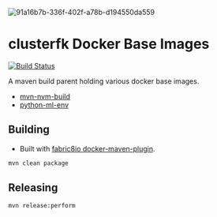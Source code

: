 <img src="https://i.ibb.co/CmyCwp9/Webp-net-resizeimage-7.png" alt="91a16b7b-336f-402f-a78b-d194550da559" border="0"></a><br />

# clusterfk Docker Base Images #
[![Build Status](https://travis-ci.org/clusterfk/docker-base-images.svg?branch=master)](https://travis-ci.org/clusterfk/docker-base-images)

A maven build parent holding various docker base images.

* [mvn-nvm-build](mvn-nvm-build/README.md)
* [python-ml-env](python-ml-env/README.md) 


## Building ##

* Built with [fabric8io docker-maven-plugin](https://github.com/fabric8io/docker-maven-plugin/).

```sh
mvn clean package
```

## Releasing ##

```sh
mvn release:perform
```
